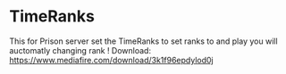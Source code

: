# TimeRanks
This for Prison server set the TimeRanks to set ranks to and play you will auctomatly changing rank ! Download: https://www.mediafire.com/download/3k1f96epdylod0j
